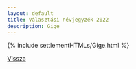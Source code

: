 ```yaml
---
layout: default
title: Választási névjegyzék 2022
description: Gige
---
```


{% include settlementHTMLs/Gige.html %}

[Vissza](../)